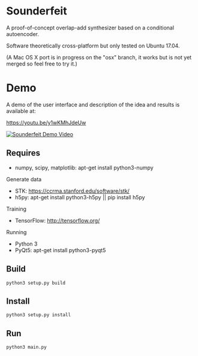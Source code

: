
Sounderfeit
===========

A proof-of-concept overlap-add synthesizer based on a conditional
autoencoder.

Software theoretically cross-platform but only tested on Ubuntu 17.04.

(A Mac OS X port is in progress on the "osx" branch, it works but is
not yet merged so feel free to try it.)

# Demo

A demo of the user interface and description of the idea and results
is available at:

https://youtu.be/y1wKMhJdeUw

[![Sounderfeit Demo Video](http://img.youtube.com/vi/y1wKMhJdeUw/0.jpg)](http://www.youtube.com/watch?v=y1wKMhJdeUw "Sounderfeit Demo Video")

## Requires

* numpy, scipy, matplotlib: apt-get install python3-numpy

Generate data

* STK: https://ccrma.stanford.edu/software/stk/
* h5py: apt-get install python3-h5py || pip install h5py

Training

* TensorFlow: http://tensorflow.org/

Running

* Python 3
* PyQt5: apt-get install python3-pyqt5

## Build

    python3 setup.py build

## Install

    python3 setup.py install

## Run

    python3 main.py

